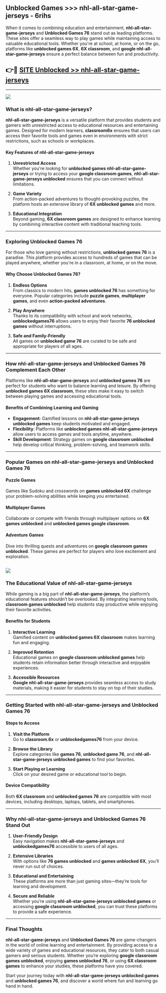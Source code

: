 ## Unblocked Games >>> nhl-all-star-game-jerseys - 6rihs 

When it comes to combining education and entertainment, **nhl-all-star-game-jerseys** and **Unblocked Games 76** stand out as leading platforms. These sites offer a seamless way to play games while maintaining access to valuable educational tools. Whether you're at school, at home, or on the go, platforms like **unblocked games 6X**, **6X classroom**, and **google nhl-all-star-game-jerseys** ensure a perfect balance between fun and productivity.
## 👉🔴 [SITE Unblocked >> nhl-all-star-game-jerseys](https://unblockedgames.edu.pl?title=nhl-all-star-game-jerseys&ref=22JU)
---
<a href="https://unblockedgames.edu.pl?title=nhl-all-star-game-jerseys&ref=22JU/"><img src="https://github.com/user-attachments/assets/438f12ca-57a4-47a3-8ead-c64da593a1e5"/></a>
### What is nhl-all-star-game-jerseys?  

**nhl-all-star-game-jerseys** is a versatile platform that provides students and gamers with unrestricted access to educational resources and entertaining games. Designed for modern learners, **classroom6x** ensures that users can access their favorite tools and games even in environments with strict restrictions, such as schools or workplaces.  

#### Key Features of nhl-all-star-game-jerseys  

1. **Unrestricted Access**  
   Whether you're looking for **unblocked games nhl-all-star-game-jerseys** or trying to access your **google classroom games**, **nhl-all-star-game-jerseys unblocked** ensures that you can connect without limitations.  

2. **Game Variety**  
   From action-packed adventures to thought-provoking puzzles, the platform hosts an extensive library of **6X unblocked games** and more.  

3. **Educational Integration**  
   Beyond gaming, **6X classroom games** are designed to enhance learning by combining interactive content with traditional teaching tools.  



---

### Exploring Unblocked Games 76  

For those who love gaming without restrictions, **unblocked games 76** is a paradise. This platform provides access to hundreds of games that can be played anywhere, whether you're in a classroom, at home, or on the move.  

#### Why Choose Unblocked Games 76?  

1. **Endless Options**  
   From classics to modern hits, **games unblocked 76** has something for everyone. Popular categories include **puzzle games**, **multiplayer games**, and even **action-packed adventures**.  

2. **Play Anywhere**  
   Thanks to its compatibility with school and work networks, **unblockedgames76** allows users to enjoy their favorite **76 unblocked games** without interruptions.  

3. **Safe and Family-Friendly**  
   All games on **unblocked game 76** are curated to be safe and appropriate for players of all ages.  

---

### How nhl-all-star-game-jerseys and Unblocked Games 76 Complement Each Other  

Platforms like **nhl-all-star-game-jerseys** and **unblocked games 76** are perfect for students who want to balance learning and leisure. By offering **unblocked games 6X classroom**, these sites make it easy to switch between playing games and accessing educational tools.  

#### Benefits of Combining Learning and Gaming  

- **Engagement**: Gamified lessons on **nhl-all-star-game-jerseys unblocked games** keep students motivated and engaged.  
- **Flexibility**: Platforms like **unblocked games nhl-all-star-game-jerseys** allow users to access games and tools anytime, anywhere.  
- **Skill Development**: Strategy games on **google classroom unblocked** help develop critical thinking, problem-solving, and teamwork skills.  

---

### Popular Games on nhl-all-star-game-jerseys and Unblocked Games 76  

#### Puzzle Games  

Games like Sudoku and crosswords on **games unblocked 6X** challenge your problem-solving abilities while keeping you entertained.  

#### Multiplayer Games  

Collaborate or compete with friends through multiplayer options on **6X games unblocked** and **unblocked games google classroom**.  

#### Adventure Games  

Dive into thrilling quests and adventures on **google classroom games unblocked**. These games are perfect for players who love excitement and exploration.  

<a href="http://download.freeplayer.one?title=nhl-all-star-game-jerseys&ref=23D/"><img src="https://github.com/user-attachments/assets/fe0c3e91-c8e1-489c-acf0-e2f614c12fb8"/></a>
---

### The Educational Value of nhl-all-star-game-jerseys  

While gaming is a big part of **nhl-all-star-game-jerseys**, the platform’s educational features shouldn’t be overlooked. By integrating learning tools, **classroom games unblocked** help students stay productive while enjoying their favorite activities.  

#### Benefits for Students  

1. **Interactive Learning**  
   Gamified content on **unblocked games 6X classroom** makes learning fun and engaging.  

2. **Improved Retention**  
   Educational games on **google classroom unblocked games** help students retain information better through interactive and enjoyable experiences.  

3. **Accessible Resources**  
   **Google nhl-all-star-game-jerseys** provides seamless access to study materials, making it easier for students to stay on top of their studies.  

---

### Getting Started with nhl-all-star-game-jerseys and Unblocked Games 76  

#### Steps to Access  

1. **Visit the Platform**  
   Go to **classroom.6x** or **unblockedgames76** from your device.  

2. **Browse the Library**  
   Explore categories like **games 76**, **unblocked game 76**, and **nhl-all-star-game-jerseys unblocked games** to find your favorites.  

3. **Start Playing or Learning**  
   Click on your desired game or educational tool to begin.  

#### Device Compatibility  

Both **6X classroom** and **unblocked games 76** are compatible with most devices, including desktops, laptops, tablets, and smartphones.  

---

### Why nhl-all-star-game-jerseys and Unblocked Games 76 Stand Out  

1. **User-Friendly Design**  
   Easy navigation makes **nhl-all-star-game-jerseys** and **unblockedgames76** accessible to users of all ages.  

2. **Extensive Libraries**  
   With options like **76 games unblocked** and **games unblocked 6X**, you’ll never run out of choices.  

3. **Educational and Entertaining**  
   These platforms are more than just gaming sites—they’re tools for learning and development.  

4. **Secure and Reliable**  
   Whether you’re using **nhl-all-star-game-jerseys unblocked games** or accessing **google classroom unblocked**, you can trust these platforms to provide a safe experience.  

---

### Final Thoughts  

**nhl-all-star-game-jerseys** and **Unblocked Games 76** are game-changers in the world of online learning and entertainment. By providing access to a wide variety of games and educational resources, they cater to both casual gamers and serious students. Whether you’re exploring **google classroom games unblocked**, enjoying **games unblocked 76**, or using **6X classroom games** to enhance your studies, these platforms have you covered.  

Start your journey today with **nhl-all-star-game-jerseys unblocked games** and **unblocked games 76**, and discover a world where fun and learning go hand in hand.  